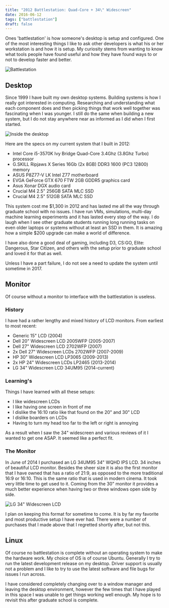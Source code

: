```yaml
---
title: "2012 Battlestation: Quad-Core + 34\" Widescreen"
date: 2016-06-12
tags: ["battlestation"]
draft: false
---
```


Ones 'battlestation' is how someone's desktop is setup and configured. One of the most interesting things I like to ask other developers is what his or her workstation is and how it is setup. My curiosity stems from wanting to know what tools people have found useful and how they have found ways to or not to develop faster and better.

![Battlestation](/img/projects/battlestation/battlestation-900x450.jpg "battlestation")

## Desktop

Since 1999 I have built my own desktop systems. Building systems is how I really got interested in computing. Researching and understanding what each component does and then picking things that work well together was fascinating when I was younger. I still do the same when building a new system, but I do not stay anywhere near as informed as I did when I first started.

![Inside the desktop](/img/projects/battlestation/desktop.jpg "inside desktop")

Here are the specs on my current system that I built in 2012:

* Intel Core i5-3570K Ivy Bridge Quad-Core 3.4Ghz (3.8Ghz Turbo) processor
* G.SKILL Ripjaws X Series 16Gb (2x 8GB) DDR3 1600 (PC3 12800) memory
* ASUS P8Z77-V LK Intel Z77 motherboard
* EVGA GeForce GTX 670 FTW 2GB GDDR5 graphics card
* Asus Xonar DGX audio card
* Crucial M4 2.5" 256GB SATA MLC SSD
* Crucial M4 2.5" 512GB SATA MLC SSD

This system cost me $1,300 in 2012 and has lasted me all the way through graduate school with no issues. I have run VMs, simulations, multi-day machine learning experiments and it has lasted every step of the way. I do laugh when I see other graduate students running long running tasks on even older laptops or systems without at least an SSD in them. It is amazing how a simple $200 upgrade can make a world of difference.

I have also done a good deal of gaming, including D3, CS:GO, Elite: Dangerous, Star Citizen, and others with the setup prior to graduate school and loved it for that as well.

Unless I have a part failure, I do not see a need to update the system until sometime in 2017.

## Monitor

Of course without a monitor to interface with the battlestation is useless.

### History

I have had a rather lengthy and mixed history of LCD monitors. From earliest to most recent:

* Generic 15" LCD (2004)
* Dell 20" Widescreen LCD 2005WFP (2005-2007)
* Dell 27" Widescreen LCD 2702WFP (2007)
* 2x Dell 27" Widescreen LCDs 2702WFP (2007-2009)
* HP 30" Widescreen LCD LP3065 (2009-2013)
* 2x HP 24" Widescreen LCDs LP2465 (2013-2014)
* LG 34" Widescreen LCD 34UM95 (2014-current)

### Learning's

Things I have learned with all these setups:

* I like widescreen LCDs
* I like having one screen in front of me
* I dislike the 16:10 ratio like that found on the 20" and 30" LCD
* I dislike boarders on LCDs
* Having to turn my head too far to the left or right is annoying

As a result when I saw the 34" widescreen and various reviews of it I wanted to get one ASAP. It seemed like a perfect fit.

### The Monitor

In June of 2014 I purchased an LG 34UM95 34" WQHD IPS LCD. 34 inches of beautiful LCD monitor. Besides the sheer size it is also the first monitor that I have owned that has a ratio of 21:9, as opposed to the more traditional 16:9 or 16:10. This is the same ratio that is used in modern cinema. It took very little time to get used to it. Coming from the 30" monitor it provides a much better experience when having two or three windows open side by side.

![LG 34" Widescreen LCD](/img/projects/battlestation/monitor-900x450.jpg "monitor")

I plan on keeping this format for sometime to come. It is by far my favorite and most productive setup I have ever had. There were a number of purchases that I made above that I regretted shortly after, but not this.

## Linux

Of course no battlestation is complete without an operating system to make the hardware work. My choice of OS is of course Ubuntu. Generally I try to run the latest development release on my desktop. Driver support is usually not a problem and I like to try to use the latest software and file bugs for issues I run across.

I have considered completely changing over to a window manager and leaving the desktop environment, however the few times that I have played in this space I was unable to get things working well enough. My hope is to revisit this after graduate school is complete.
